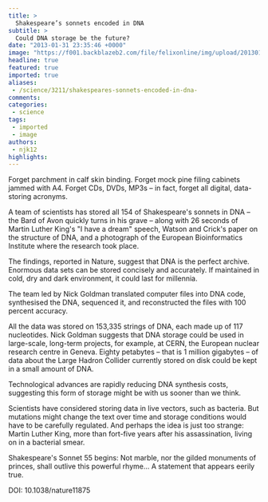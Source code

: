 ```yaml
---
title: >
  Shakespeare’s sonnets encoded in DNA
subtitle: >
  Could DNA storage be the future?
date: "2013-01-31 23:35:46 +0000"
image: "https://f001.backblazeb2.com/file/felixonline/img/upload/201301312335-tna08-block8.jpg"
headline: true
featured: true
imported: true
aliases:
 - /science/3211/shakespeares-sonnets-encoded-in-dna-
comments:
categories:
 - science
tags:
 - imported
 - image
authors:
 - njk12
highlights:
---
```


Forget parchment in calf skin binding. Forget mock pine filing cabinets jammed with A4. Forget CDs, DVDs, MP3s – in fact, forget all digital, data-storing acronyms.

A team of scientists has stored all 154 of Shakespeare's sonnets in DNA – the Bard of Avon quickly turns in his grave – along with 26 seconds of Martin Luther King's "I have a dream" speech, Watson and Crick's paper on the structure of DNA, and a photograph of the European Bioinformatics Institute where the research took place.

The findings, reported in Nature, suggest that DNA is the perfect archive. Enormous data sets can be stored concisely and accurately. If maintained in cold, dry and dark environment, it could last for millennia.

The team led by Nick Goldman translated computer files into DNA code, synthesised the DNA, sequenced it, and reconstructed the files with 100 percent accuracy.

All the data was stored on 153,335 strings of DNA, each made up of 117 nucleotides.
 Nick Goldman suggests that DNA storage could be used in large-scale, long-term projects, for example, at CERN, the European nuclear research centre in Geneva. Eighty petabytes – that is 1 million gigabytes – of data about the Large Hadron Collider currently stored on disk could be kept in a small amount of DNA.

Technological advances are rapidly reducing DNA synthesis costs, suggesting this form of storage might be with us sooner than we think.

Scientists have considered storing data in live vectors, such as bacteria. But mutations might change the text over time and storage conditions would have to be carefully regulated. And perhaps the idea is just too strange: Martin Luther King, more than fort-five years after his assassination, living on in a bacterial smear.

Shakespeare's Sonnet 55 begins: Not marble, nor the gilded monuments of princes, shall outlive this powerful rhyme... A statement that appears eerily true.

DOI: 10.1038/nature11875
